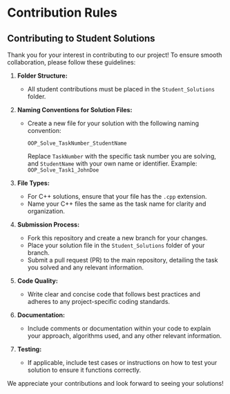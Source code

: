 # Contribution Rules

## Contributing to Student Solutions

Thank you for your interest in contributing to our project! To ensure smooth collaboration, please follow these guidelines:

1. **Folder Structure:**
   - All student contributions must be placed in the `Student_Solutions` folder.

2. **Naming Conventions for Solution Files:**
   - Create a new file for your solution with the following naming convention:
     ```
     OOP_Solve_TaskNumber_StudentName
     ```
     Replace `TaskNumber` with the specific task number you are solving, and `StudentName` with your own name or identifier.
     Example: `OOP_Solve_Task1_JohnDoe`

3. **File Types:**
   - For C++ solutions, ensure that your file has the `.cpp` extension.
   - Name your C++ files the same as the task name for clarity and organization.

4. **Submission Process:**
   - Fork this repository and create a new branch for your changes.
   - Place your solution file in the `Student_Solutions` folder of your branch.
   - Submit a pull request (PR) to the main repository, detailing the task you solved and any relevant information.

5. **Code Quality:**
   - Write clear and concise code that follows best practices and adheres to any project-specific coding standards.

6. **Documentation:**
   - Include comments or documentation within your code to explain your approach, algorithms used, and any other relevant information.

7. **Testing:**
   - If applicable, include test cases or instructions on how to test your solution to ensure it functions correctly.

We appreciate your contributions and look forward to seeing your solutions!
